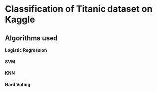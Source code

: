# Classification of Titanic dataset on Kaggle
## Algorithms used
#### Logistic Regression
#### SVM
#### KNN
#### Hard Voting
